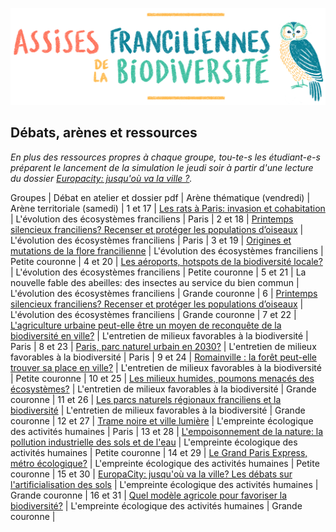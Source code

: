 ![Assises Franciliennes de la Biodiversité](media/Titre_AssisesBiodiversiteChouette.jpg)


## Débats, arènes et ressources

*En plus des ressources propres à chaque groupe, tou-te-s les étudiant-e-s préparent le lancement de la simulation le jeudi soir à partir d'une lecture du dossier [Europacity: jusqu'où va la ville ?](resources/europacity.pdf).*

Groupes | Débat en atelier et dossier pdf | Arène thématique (vendredi) | Arène territoriale (samedi) |
1 et 17 | [Les rats à Paris: invasion et cohabitation](resources/rats-paris.pdf) | L'évolution des écosystèmes franciliens | Paris |
2 et 18 | [Printemps silencieux franciliens? Recenser et protéger les populations d’oiseaux](resources/printemps-silencieux-franciliens.pdf) | L'évolution des écosystèmes franciliens | Paris |
3 et 19 | [Origines et mutations de la flore francilienne](resources/origines-mutations-flore-francilienne.pdf) | L'évolution des écosystèmes franciliens | Petite couronne |
4 et 20 | [Les aéroports, hotspots de la biodiversité locale?](resources/aeroports-hotspots-biodiversite-locale.pdf) | L'évolution des écosystèmes franciliens | Petite couronne |
5 et 21 | La nouvelle fable des abeilles: des insectes au service du bien commun | L'évolution des écosystèmes franciliens | Grande couronne |
6 | [Printemps silencieux franciliens? Recenser et protéger les populations d’oiseaux](resources/printemps-silencieux-franciliens.pdf) | L'évolution des écosystèmes franciliens | Grande couronne |
7 et 22 | [L'agriculture urbaine peut-elle être un moyen de reconquête de la biodiversité en ville?](resources/agriculture-urbaine.pdf) | L'entretien de milieux favorables à la biodiversité | Paris |
8 et 23 | [Paris, parc naturel urbain en 2030?](resources/paris-parc-naturel-urbain-2030.pdf) | L'entretien de milieux favorables à la biodiversité | Paris |
9 et 24 | [Romainville : la forêt peut-elle trouver sa place en ville?](resources/romainville-place-foret-en-ville.pdf) | L'entretien de milieux favorables à la biodiversité | Petite couronne |
10 et 25 | [Les milieux humides, poumons menacés des écosystèmes?](resources/milieux-humides-poumons-menaces.pdf) | L'entretien de milieux favorables à la biodiversité | Grande couronne |
11 et 26 | [Les parcs naturels régionaux franciliens et la biodiversité](resources/parcs-naturels-regionaux-franciliens.pdf) | L'entretien de milieux favorables à la biodiversité | Grande couronne |
12 et 27 | [Trame noire et ville lumière](resources/trame-noire-ville-lumiere.pdf) | L'empreinte écologique des activités humaines | Paris |
13 et 28 | [L'empoisonnement de la nature: la pollution industrielle des sols et de l'eau](resources/empoisonnement-de-la-nature.pdf) | L'empreinte écologique des activités humaines | Petite couronne |
14 et 29 | [Le Grand Paris Express, métro écologique?](resources/grand-paris-express-metro-ecologique.pdf) | L'empreinte écologique des activités humaines | Petite couronne |
15 et 30 | [EuropaCity: jusqu'où va la ville? Les débats sur l'artificialisation des sols](resources/europacity.pdf) | L'empreinte écologique des activités humaines | Grande couronne |
16 et 31 | [Quel modèle agricole pour favoriser la biodiversité?](resources/quel-modele-agricole-pour-la-biodiversite.pdf) | L'empreinte écologique des activités humaines | Grande couronne |
